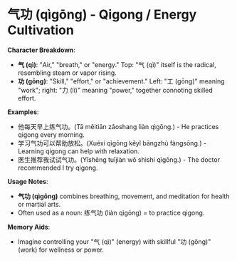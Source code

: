 # **气功 (qìgōng) - Qigong / Energy Cultivation**

**Character Breakdown**:  
- **气 (qì)**: "Air," "breath," or "energy." Top: "气 (qì)" itself is the radical, resembling steam or vapor rising.  
- **功 (gōng)**: "Skill," "effort," or "achievement." Left: "工 (gōng)" meaning "work"; right: "力 (lì)" meaning "power," together connoting skilled effort.

**Examples**:  
- 他每天早上练气功。(Tā měitiān zǎoshang liàn qìgōng.) - He practices qigong every morning.  
- 学习气功可以帮助放松。(Xuéxí qìgōng kěyǐ bāngzhù fàngsōng.) - Learning qigong can help with relaxation.  
- 医生推荐我试试气功。(Yīshēng tuījiàn wǒ shìshi qìgōng.) - The doctor recommended I try qigong.

**Usage Notes**:  
- **气功 (qìgōng)** combines breathing, movement, and meditation for health or martial arts.  
- Often used as a noun: 练气功 (liàn qìgōng) = to practice qigong.

**Memory Aids**:  
- Imagine controlling your "气 (qì)" (energy) with skillful "功 (gōng)" (work) for wellness or power.